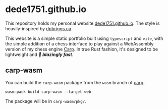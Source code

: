 # dede1751.github.io

This repository holds my personal website [dede1751.github.io](https://dede1751.github.io). The style is 
heavily-inspired by [dpbriggs.ca](https://github.com/dpbriggs/dpbriggs-blog/tree/master).

This website is a simple static portfolio built using `typescript` and `vite`, with the simple
addition of a chess interface to play against a WebAssembly version of my chess engine
[Carp](https://github.com/dede1751/carp). In true Rust fashion, it's designed to be lightweight
and ***🚀 blazingly fast***.

## carp-wasm
You can build the `carp-wasm` package from the `wasm` branch of [carp](https://github.com/dede1751/carp/tree/wasm):

```wasm-pack build carp-wasm --target web```

The package will be in `carp-wasm/pkg/`.
